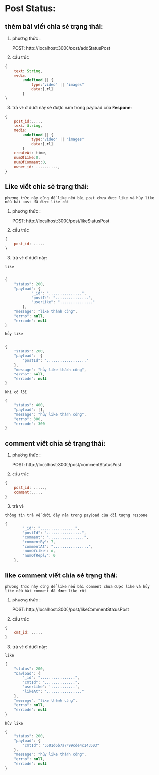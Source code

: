 # Post Status:

## thêm bài viết chia sẻ trạng thái:
1. phương thức :
   
   POST: http://localhost:3000/post/addStatusPost

2. cấu trúc
```javascript
{
    text: String,
    media: 
        undefined || {
            type:"video" || "images"
            data:[url]
        }
}
```

3. trả về ở dưới này sẽ được nằm trong payload của **Respone**:
```javascript
{
    post_id:....,
    text: String,
    media: 
        undefined || {
            type:"video" || "images"
            data:[url]
        }
    createAt: time,
    numOfLike:0,
    numOfComment:0,
    owner_id: ..........,
}
```

## Like viết chia sẻ trạng thái:
`phương thức này dùng để like nếu bài post chưa được like và hủy like nếu bài post đã được like rồi`

1. phương thức :
   
   POST: http://localhost:3000/post/likeStatusPost
   
2. cấu trúc
```javascript
{
    post_id: .....
}
```

3. trả về ở dưới này:
   
`like`
```javascript

{
    "status": 200,
    "payload": {
            "_id": "...............",
            "postId": "...............",
            "userLike": "..............."
        },
    "message": "like thành công",
    "errno": null,
    "errcode": null
}
```

`hủy like`
```javascript

{
    "status": 200,
    "payload":  {
        "postId": ".................."
    },
    "message": "hủy like thành công",
    "errno": null,
    "errcode": null
}
```

`khi có lỗi`
```javascript
{
    "status": 400,
    "payload": [],
    "message": "hủy like thành công",
    "errno": 300,
    "errcode": 300
}
```

## comment viết chia sẻ trạng thái:
1. phương thức :
   
   POST: http://localhost:3000/post/commentStatusPost
   
2. cấu trúc
```javascript
{
    post_id: .....,
    comment:....,
}
```


3. trả về

`thông tin trả về dưới đây nằm trong payload của đổi tượng respone`

```javascript
{
        "_id": "................",
        "postId": "................",
        "comment": "................",
        "commentBy": 7,
        "commentAt": "................",
        "numOfLike": 0,
        "numOfReply": 0
    },
```

## like comment viết chia sẻ trạng thái:

`phương thức này dùng để like nếu bài comment chưa được like và hủy like nếu bài comment đã được like rồi`

1. phương thức :
   
   POST: http://localhost:3000/post/likeCommentStatusPost
   
2. cấu trúc
```javascript
{
    cmt_id: .....
}
```


3. trả về ở dưới này:
   
`like`

```javascript
{
    "status": 200,
    "payload": {
        "_id": "................",
        "cmtId": "..............",
        "userLike": '...........',
        "likeAt": "................"
    },
    "message": "like thành công",
    "errno": null,
    "errcode": null
}
```


`hủy like`
```javascript
{
    "status": 200,
    "payload": {
        "cmtId": "6501d6b7a7499cde4c143603"
    },
    "message": "hủy like thành công",
    "errno": null,
    "errcode": null
}
```